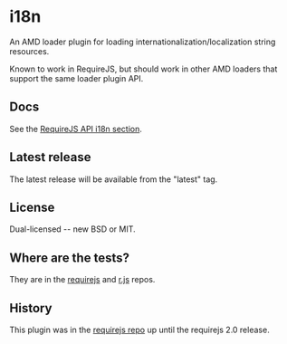 # i18n 

An AMD loader plugin for loading internationalization/localization
string resources.

Known to work in RequireJS, but should work in other
AMD loaders that support the same loader plugin API.

## Docs

See the [RequireJS API i18n section](http://requirejs.org/docs/api.html#i18n).

## Latest release

The latest release will be available from the "latest" tag.

## License

Dual-licensed -- new BSD or MIT.

## Where are the tests?

They are in the [requirejs](https://github.com/jrburke/requirejs) and
[r.js](https://github.com/jrburke/r.js) repos.

## History

This plugin was in the [requirejs repo](https://github.com/jrburke/requirejs)
up until the requirejs 2.0 release.
